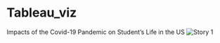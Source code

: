 # Tableau_viz
Impacts of the Covid-19 Pandemic on Student’s Life in the US
![Story 1](https://github.com/user-attachments/assets/199ea061-6919-476b-a161-eb8ecb38b402)
